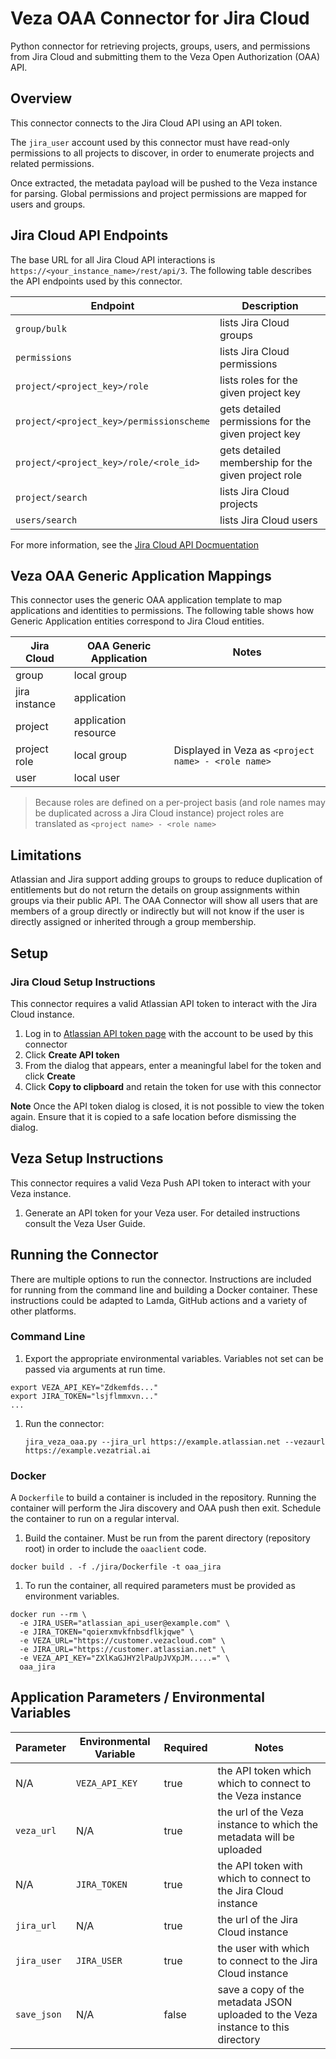 # Veza OAA Connector for Jira Cloud

Python connector for retrieving projects, groups, users, and permissions from Jira Cloud and submitting them to the Veza Open Authorization (OAA) API.

## Overview

This connector connects to the Jira Cloud API using an API token.

The `jira_user` account used by this connector must have read-only permissions to all projects to discover, in order to enumerate projects and related permissions.

Once extracted, the metadata payload will be pushed to the Veza instance for parsing.
Global permissions and project permissions are mapped for users and groups.

## Jira Cloud API Endpoints

The base URL for all Jira Cloud API interactions is `https://<your_instance_name>/rest/api/3`.
The following table describes the API endpoints used by this connector.

Endpoint                                 | Description
-----------------------------------------|-----------------------------------------------------
`group/bulk`                             | lists Jira Cloud groups
`permissions`                            | lists Jira Cloud permissions
`project/<project_key>/role`             | lists roles for the given project key
`project/<project_key>/permissionscheme` | gets detailed permissions for the given project key
`project/<project_key>/role/<role_id>`   | gets detailed membership for the given project role
`project/search`                         | lists Jira Cloud projects
`users/search`                           | lists Jira Cloud users

For more information, see the [Jira Cloud API Docmuentation](https://developer.atlassian.com/cloud/jira/platform/rest/v3/intro/#about)

## Veza OAA Generic Application Mappings

This connector uses the generic OAA application template to map applications and identities to permissions.
The following table shows how Generic Application entities correspond to Jira Cloud entities.

Jira Cloud    | OAA Generic Application | Notes
--------------|-------------------------|-------------------------------------------------------
group         | local group             |
jira instance | application             |
project       | application resource    |
project role  | local group             | Displayed in Veza as `<project name> - <role name>`
user          | local user              |

> Because roles are defined on a per-project basis (and role names may be duplicated across a Jira Cloud instance) project roles are translated
 as ``<project name> - <role name>``

## Limitations
Atlassian and Jira support adding groups to groups to reduce duplication of entitlements but do not return the details on group assignments
within groups via their public API. The OAA Connector will show all users that are members of a group directly or indirectly but will not know if
the user is directly assigned or inherited through a group membership.

## Setup
### Jira Cloud Setup Instructions

This connector requires a valid Atlassian API token to interact with the Jira Cloud instance.

1. Log in to [Atlassian API token page](https://id.atlassian.com/manage/api-tokens) with the account to be used by this connector
1. Click __Create API token__
1. From the dialog that appears, enter a meaningful label for the token and click __Create__
1. Click __Copy to clipboard__ and retain the token for use with this connector

**Note** Once the API token dialog is closed, it is not possible to view the token again.
Ensure that it is copied to a safe location before dismissing the dialog.

## Veza Setup Instructions

This connector requires a valid Veza Push API token to interact with your Veza instance.

1. Generate an API token for your Veza user. For detailed instructions consult the Veza User Guide.

## Running the Connector
There are multiple options to run the connector. Instructions are included for running from the command line and building a Docker container. These instructions could be adapted
to Lamda, GitHub actions and a variety of other platforms.

### Command Line
1. Export the appropriate environmental variables. Variables not set can be passed via arguments at run time.
```
export VEZA_API_KEY="Zdkemfds..."
export JIRA_TOKEN="lsjflmmxvn..."
...
```
1. Run the connector:

    `jira_veza_oaa.py --jira_url https://example.atlassian.net --vezaurl https://example.vezatrial.ai`

### Docker
A `Dockerfile` to build a container is included in the repository. Running the container will perform the Jira discovery and OAA push then exit. Schedule the container to run on a regular interval.

1. Build the container. Must be run from the parent directory (repository root) in order to include the `oaaclient` code.

  ```
  docker build . -f ./jira/Dockerfile -t oaa_jira
  ```

1. To run the container, all required parameters must be provided as environment variables.

  ```
  docker run --rm \
    -e JIRA_USER="atlassian_api_user@example.com" \
    -e JIRA_TOKEN="qoierxmvkfnbsdflkjqwe" \
    -e VEZA_URL="https://customer.vezacloud.com" \
    -e JIRA_URL="https://customer.atlassian.net" \
    -e VEZA_API_KEY="ZXlKaGJHY2lPaUpJVXpJM.....=" \
    oaa_jira
  ```

## Application Parameters / Environmental Variables

Parameter   | Environmental Variable | Required | Notes
------------|------------------------|----------|---------------------------------------------------------------------------------
N/A         | `VEZA_API_KEY`         | true     | the API token which which to connect to the Veza instance
`veza_url`  | N/A                    | true     | the url of the Veza instance to which the metadata will be uploaded
N/A         | `JIRA_TOKEN`           | true     | the API token with which to connect to the Jira Cloud instance
`jira_url`  | N/A                    | true     | the url of the Jira Cloud instance
`jira_user` | `JIRA_USER`            | true     | the user with which to connect to the Jira Cloud instance
`save_json` | N/A                    | false    | save a copy of the metadata JSON uploaded to the Veza instance to this directory
